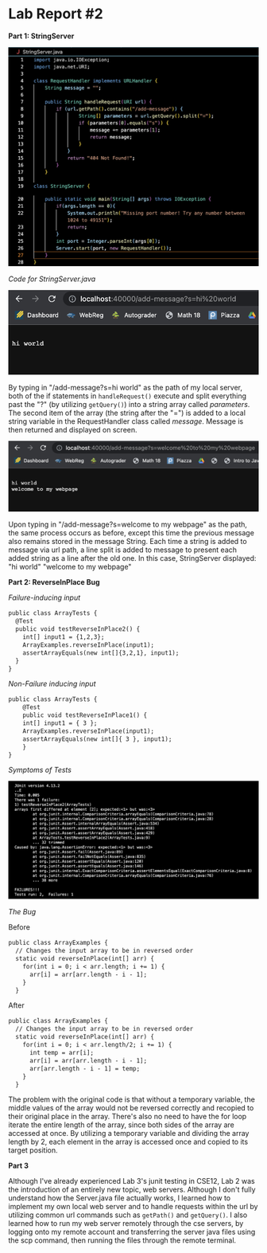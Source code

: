 # Lab Report #2

**Part 1: StringServer**

![Image](screenshots/StringServerCode.png)

*Code for StringServer.java*

![Image](screenshots/hiWorldTest.png)

By typing in "/add-message?s=hi world" as the path of my local server, both of the if statements in `handleRequest()` execute and split everything past the "?" (by utilizing `getQuery()`) into a string array called *parameters*. The second item of the array (the string after the "=") is added to a local string variable in the RequestHandler class called *message*. Message is then returned and displayed on screen. 

![Image](screenshots/welcomeTest.png)

Upon typing in "/add-message?s=welcome to my webpage" as the path, the same process occurs as before, except this time the previous message also remains stored in the message String. Each time a string is added to message via url path, a line split is added to message to present each added string as a line after the old one. In this case, StringServer displayed: 
"hi world"
"welcome to my webpage"

**Part 2: ReverseInPlace Bug**

*Failure-inducing input*

```
public class ArrayTests {
  @Test
  public void testReverseInPlace2() {
    int[] input1 = {1,2,3};
    ArrayExamples.reverseInPlace(input1);
    assertArrayEquals(new int[]{3,2,1}, input1);
  }
}
```

*Non-Failure inducing input*

```
public class ArrayTests {
	@Test 
	public void testReverseInPlace1() {
    int[] input1 = { 3 };
    ArrayExamples.reverseInPlace(input1);
    assertArrayEquals(new int[]{ 3 }, input1);
	}
}
```

*Symptoms of Tests*

![Image](screenshots/ArrayTestJunit.png)

*The Bug*

Before

```
public class ArrayExamples {
  // Changes the input array to be in reversed order
  static void reverseInPlace(int[] arr) {
    for(int i = 0; i < arr.length; i += 1) {
      arr[i] = arr[arr.length - i - 1];
    }
  }
```

After

```
public class ArrayExamples {
  // Changes the input array to be in reversed order
  static void reverseInPlace(int[] arr) {
    for(int i = 0; i < arr.length/2; i += 1) {
      int temp = arr[i];
      arr[i] = arr[arr.length - i - 1];
      arr[arr.length - i - 1] = temp; 
    }
  }
```
The problem with the original code is that without a temporary variable, the middle values of the array would not be reversed correctly and recopied to their original place in the array. There's also no need to have the for loop iterate the entire length of the array, since both sides of the array are accessed at once. By utilizing a temporary variable and dividing the array length by 2, each element in the array is accessed once and copied to its target position. 

**Part 3**

Although I've already experienced Lab 3's junit testing in CSE12, Lab 2 was the introduction of an entirely new topic, web servers. Although I don't fully understand how the Server.java file actually works, I learned how to implement my own local web server and to handle requests within the url by utilizing common url commands such as `getPath()` and `getQuery()`. I also learned how to run my web server remotely through the cse servers, by logging onto my remote account and transferring the server java files using the scp command, then running the files through the remote terminal. 








